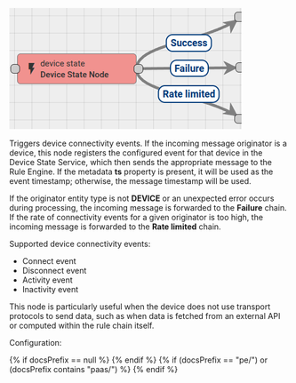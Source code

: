 ![image](/images/user-guide/rule-engine-2-0/nodes/device-state-1.png)

Triggers device connectivity events.
If the incoming message originator is a device, this node registers the configured event for that device in the Device State Service, which then sends the appropriate message to the Rule Engine. If the metadata **ts** property is present, it will be used as the event timestamp; otherwise, the message timestamp will be used.

If the originator entity type is not **DEVICE** or an unexpected error occurs during processing, the incoming message is forwarded to the **Failure** chain.
If the rate of connectivity events for a given originator is too high, the incoming message is forwarded to the **Rate limited** chain.

Supported device connectivity events:
- Connect event
- Disconnect event
- Activity event
- Inactivity event

This node is particularly useful when the device does not use transport protocols to send data, such as when data is fetched from an external API or computed within the rule chain itself.

Configuration:

{% if docsPrefix == null %}
<object width="70%" data="/images/user-guide/rule-engine-2-0/nodes/device-state-2-ce.png"></object>
{% endif %}
{% if (docsPrefix == "pe/") or (docsPrefix contains "paas/") %}
<object width="70%" data="/images/user-guide/rule-engine-2-0/nodes/device-state-2-pe.png"></object>
{% endif %}

